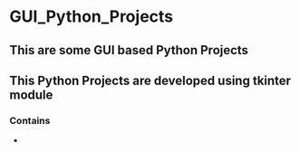 # GUI_Python_Projects
This are some GUI based Python Projects
---
## **This Python Projects are developed using tkinter module**

### Contains
+ 
